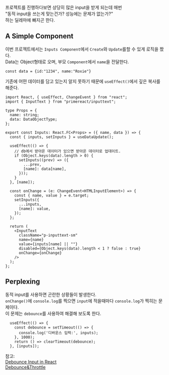 프로젝트를 진행하다보면 상당히 많은 input을 받게 되는데 매번  
"동적 input을 쓰는게 맞는건가? 성능에는 문제가 없는가?"  
하는 딜레마에 빠지곤 한다.

## A Simple Component

이번 프로젝트에서는 `Inputs Component`에서 `Create`와 `Update`를할 수 있게 로직을 짰다.  
Data는 Object형태로 오며, 부모 `Component`에서 `name`을 전달한다.
```
const data = {id:"1234", name:"Roxie"} 
```

기존에 어떤 데이터를 담고 있는지 알지 못하기 때문에 `useEffect()`에서 깊은 복사를 해준다.

```tsx
import React, { useEffect, ChangeEvent } from "react";
import { InputText } from "primereact/inputtext";

type Props = {
  name: string;
  data: DataObjectType;
};

export const Inputs: React.FC<Props> = ({ name, data }) => {
  const { inputs, setInputs } = useDataUpdate();

  useEffect(() => {
    // db에서 받아온 데이터가 있으면 받아온 데이터로 업데이트.
    if (Object.keys(data).length > 0) {
      setInputs((prev) => ({
        ...prev,
        [name]: data[name],
      }));
    }
  }, [name]);

  const onChange = (e: ChangeEvent<HTMLInputElement>) => {
    const { name, value } = e.target;
    setInputs({
      ...inputs,
      [name]: value,
    });
  };

  return (
    <InputText
      className="p-inputtext-sm"
      name={name}
      value={inputs[name] || ""}
      disabled={Object.keys(data).length < 1 ? false : true}
      onChange={onChange}
    />
  );
};
```

## Perplexing

동적 input를 사용하면 곤란한 상황들이 발생한다.  
`onChange()`에 `console.log`를 찍으면 `input`에 적을때마다 `console.log`가 찍히는 문제이다.  
 이 문제는 `debounce`를 사용하여 해결해 보도록 한다.

```tsx 
  useEffect(() => {
    const debounce = setTimeout(() => {
      console.log('디바운스 입력:', inputs);
    }, 1000);
    return () => clearTimeout(debounce);
  }, [inputs]); 

```

참고:  
[Debounce Input in React](https://dev.to/manishkc104/debounce-input-in-react-3726)  
[Debounce&Throttle](https://velog.io/@skawnkk/debounce-throttle)

